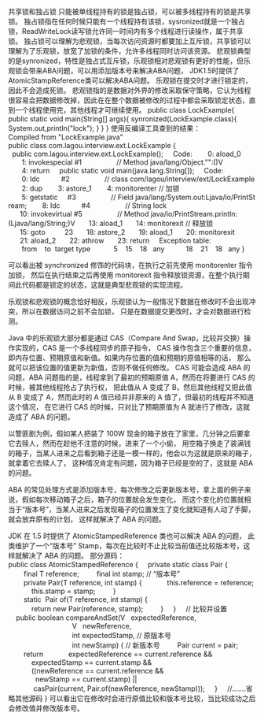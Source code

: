 共享锁和独占锁
	只能被单线程持有的锁是独占锁，可以被多线程持有的锁是共享锁。
	独占锁指在任何时候只能有一个线程持有该锁，sysronized就是一个独占锁，ReadWriteLock读写锁允许同一时间内有多个线程进行读操作，属于共享锁。
	独占锁可以理解为悲观锁，当每次访问资源时都要加上互斥锁，共享锁可以理解为了乐观锁，放宽了加锁的条件，允许多线程同时访问该资源。
	悲观锁典型的是synronized，特性是独占式互斥锁，乐观锁相对悲观锁有更好的性能，但乐观锁会带来ABA问题，可以用添加版本号来解决ABA问题，
	JDK1.5时提供了AtomicStampReference类可以解决ABA问题。
	乐观锁在提交时才进行锁定的，因此不会造成死锁。
	悲观锁指的是数据对外界的修改采取保守策略，它认为线程很容易会把数据修改掉，因此在在整个数据被修改的过程中都会采取锁定状态，直到一个线程使用完，其他线程才可继续使用。
	public class LockExample{
		public static void main(String[] args){
			synronized(LockExample.class){
				System.out,println("lock");
			}
		}
	}
	使用反编译工具查到的结果：
	Compiled from "LockExample.java"
public class com.lagou.interview.ext.LockExample {
  public com.lagou.interview.ext.LockExample();
    Code:
       0: aload_0
       1: invokespecial #1                  // Method java/lang/Object."<init>":()V
       4: return
 
  public static void main(java.lang.String[]);
    Code:
       0: ldc           #2                  // class com/lagou/interview/ext/LockExample
       2: dup
       3: astore_1
       4: monitorenter // 加锁
       5: getstatic     #3                  // Field java/lang/System.out:Ljava/io/PrintStream;
       8: ldc           #4                  // String lock
      10: invokevirtual #5                  // Method java/io/PrintStream.println:(Ljava/lang/String;)V
      13: aload_1
      14: monitorexit // 释放锁
      15: goto          23
      18: astore_2
      19: aload_1
      20: monitorexit
      21: aload_2
      22: athrow
      23: return
    Exception table:
       from    to  target type
           5    15    18   any
          18    21    18   any
}

可以看出被 synchronized 修饰的代码块，在执行之前先使用 monitorenter 指令加锁，
然后在执行结束之后再使用 monitorexit 指令释放锁资源，在整个执行期间此代码都是锁定的状态，这就是典型悲观锁的实现流程。

乐观锁和悲观锁的概念恰好相反，乐观锁认为一般情况下数据在修改时不会出现冲突，所以在数据访问之前不会加锁，
只是在数据提交更改时，才会对数据进行检测。

Java 中的乐观锁大部分都是通过 CAS（Compare And Swap，比较并交换）操作实现的，CAS 是一个多线程同步的原子指令，
CAS 操作包含三个重要的信息，即内存位置、预期原值和新值。如果内存位置的值和预期的原值相等的话，
那么就可以把该位置的值更新为新值，否则不做任何修改。
CAS 可能会造成 ABA 的问题，ABA 问题指的是，线程拿到了最初的预期原值 A，然而在将要进行 CAS 的时候，被其他线程抢占了执行权，
把此值从 A 变成了 B，然后其他线程又把此值从 B 变成了 A，然而此时的 A 值已经并非原来的 A 值了，但最初的线程并不知道这个情况，
在它进行 CAS 的时候，只对比了预期原值为 A 就进行了修改，这就造成了 ABA 的问题。

以警匪剧为例，假如某人把装了 100W 现金的箱子放在了家里，几分钟之后要拿它去赎人，然而在趁他不注意的时候，进来了一个小偷，
用空箱子换走了装满钱的箱子，当某人进来之后看到箱子还是一模一样的，他会以为这就是原来的箱子，就拿着它去赎人了，
这种情况肯定有问题，因为箱子已经是空的了，这就是 ABA 的问题。

ABA 的常见处理方式是添加版本号，每次修改之后更新版本号，拿上面的例子来说，假如每次移动箱子之后，箱子的位置就会发生变化，
而这个变化的位置就相当于“版本号”，当某人进来之后发现箱子的位置发生了变化就知道有人动了手脚，就会放弃原有的计划，
这样就解决了 ABA 的问题。

JDK 在 1.5 时提供了 AtomicStampedReference 类也可以解决 ABA 的问题，
此类维护了一个“版本号” Stamp，每次在比较时不止比较当前值还比较版本号，这样就解决了 ABA 的问题。
部分源码：
public class AtomicStampedReference<V> {
    private static class Pair<T> {
        final T reference;
        final int stamp; // “版本号”
        private Pair(T reference, int stamp) {
            this.reference = reference;
            this.stamp = stamp;
        }
        static <T> Pair<T> of(T reference, int stamp) {
            return new Pair<T>(reference, stamp);
        }
    }
    // 比较并设置
    public boolean compareAndSet(V   expectedReference,
                                 V   newReference,
                                 int expectedStamp, // 原版本号
                                 int newStamp) { // 新版本号
        Pair<V> current = pair;
        return
            expectedReference == current.reference &&
            expectedStamp == current.stamp &&
            ((newReference == current.reference &&
              newStamp == current.stamp) ||
             casPair(current, Pair.of(newReference, newStamp)));
    }
    //.......省略其他源码
}
可以看出它在修改时会进行原值比较和版本号比较，当比较成功之后会修改值并修改版本号。

	
